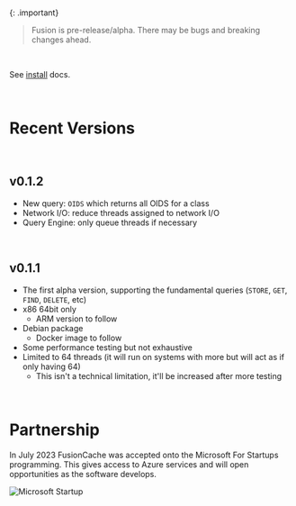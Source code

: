 <br/>

{: .important}
> 
> Fusion is pre-release/alpha. There may be bugs and breaking changes ahead.
> 

<br/>

See [install](https://fusioncache.github.io/docs/install/install) docs.

<br/>

# Recent Versions

<br/>

## v0.1.2
- New query: `OIDS` which returns all OIDS for a class
- Network I/O: reduce threads assigned to network I/O
- Query Engine: only queue threads if necessary

<br/>

## v0.1.1
- The first alpha version, supporting the fundamental queries (`STORE`, `GET`, `FIND`, `DELETE`, etc)
- x86 64bit only
  - ARM version to follow
- Debian package
  - Docker image to follow
- Some performance testing but not exhaustive
- Limited to 64 threads (it will run on systems with more but will act as if only having 64)
  - This isn't a technical limitation, it'll be increased after more testing


<br/>

# Partnership
In July 2023 FusionCache was accepted onto the Microsoft For Startups programming. This gives access to Azure services and will open opportunities as the software develops.

![Microsoft Startup](https://www.fusioncache.io/wp-content/uploads/go-x/u/900e42d9-1db8-4c24-9b96-e35207a55ab3/l2,t0,w781,h336/image-560x241.png)
